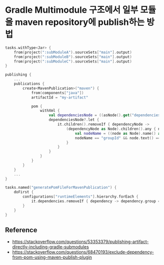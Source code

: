 # Gradle Multimodule 구조에서 일부 모듈을 maven repository에 publish하는 방법

```kotlin
tasks.withType<Jar> {
    from(project(":subModuleA").sourceSets["main"].output)
    from(project(":subModuleB").sourceSets["main"].output)
    from(project(":subModuleC").sourceSets["main"].output)
}

publishing {
    ...
    publications {
        create<MavenPublication>("maven") {
            from(components["java"])
            artifactId = "my-artifact"

            pom {
                withXml {
                    val dependenciesNode = ((asNode().get("dependencies") as NodeList).firstOrNull() as Node?)
                    dependenciesNode?.let {
                        it.children().removeIf { dependencyNode ->
                            (dependencyNode as Node).children().any { node ->
                                val nodeName = ((node as Node).name() as QName).localPart
                                nodeName == "groupId" && node.text() == "GROUP_TO_EXCLUDE"
                            }
                        }
                    }
                }
            }
        }
    }
    ...
}

tasks.named("generatePomFileForMavenPublication") {
    doFirst {
        configurations["runtimeElements"].hierarchy.forEach {
            it.dependencies.removeIf { dependency -> dependency.group == "GROUP_TO_EXCLUDE" }
        }
    }
}
```


## Reference
- https://stackoverflow.com/questions/53353379/publishing-artifact-directly-including-gradle-submodules
- https://stackoverflow.com/questions/68470193/exclude-dependency-from-pom-using-maven-publish-plugin
